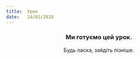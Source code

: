 ```yaml
---
title:  Урок
date:   24/02/2018
---
```


### <center>Ми готуємо цей урок.</center>
<center>Будь ласка, зайдіть пізніше.</center>